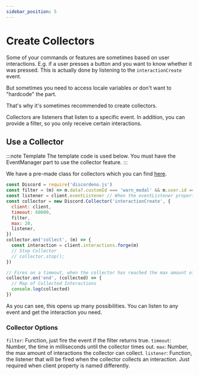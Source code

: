 ```yaml
---
sidebar_position: 5
---
```


# Create Collectors

Some of your commands or features are sometimes based on user interactions. E.g. if a user presses a button and you want
to know whether it was pressed. This is actually done by listening to the `interactionCreate` event.

But sometimes you need to access locale variables or don't want to "hardcode" the part.

That's why it's sometimes recommended to create collectors.

Collectors are listeners that listen to a specific event. In addition, you can provide a filter, so you only receive
certain interactions.

## Use a Collector

:::note Template The template code is used below. You must have the EventManager part to use the collector feature. :::

We have a pre-made class for collectors which you can find
[here](https://github.com/meister03/discordeno.js/blob/master/Util/Collectors.js).

```js
const Discord = require('discordeno.js')
const filter = (m) => m.data?.customId === 'warn_modal' && m.user.id === interaction.user.id
const listener = client.eventListener // When the eventListener property is named different
const collector = new Discord.Collector('interactionCreate', {
  client: client,
  timeout: 60000,
  filter,
  max: 20,
  listener,
})
collector.on('collect', (m) => {
  const interaction = client.interactions.forge(m)
  // Stop Collector
  // collector.stop();
})

// Fires on a timeout, when the collector has reached the max amount of interactions or when it has been closed
collector.on('end', (collected) => {
  // Map of Collected Interactions
  console.log(collected)
})
```

As you can see, this opens up many possibilities. You can listen to any event and get the interaction you need.

### Collector Options

`filter`: Function, just fire the event if the filter returns true. `timeout`: Number, the time in milliseconds until
the collector times out. `max`: Number, the max amount of interactions the collector can collect. `listener`: Function,
the listener that will be fired when the collector collects an interaction. Just required when client property is named
differently.

